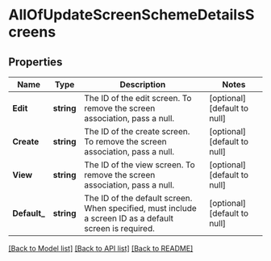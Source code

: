 # AllOfUpdateScreenSchemeDetailsScreens

## Properties
Name | Type | Description | Notes
------------ | ------------- | ------------- | -------------
**Edit** | **string** | The ID of the edit screen. To remove the screen association, pass a null. | [optional] [default to null]
**Create** | **string** | The ID of the create screen. To remove the screen association, pass a null. | [optional] [default to null]
**View** | **string** | The ID of the view screen. To remove the screen association, pass a null. | [optional] [default to null]
**Default_** | **string** | The ID of the default screen. When specified, must include a screen ID as a default screen is required. | [optional] [default to null]

[[Back to Model list]](../README.md#documentation-for-models) [[Back to API list]](../README.md#documentation-for-api-endpoints) [[Back to README]](../README.md)

